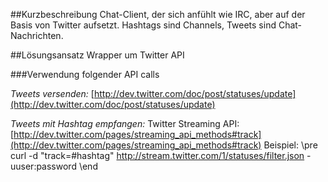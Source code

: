 ##Kurzbeschreibung
Chat-Client, der sich anfühlt wie IRC, aber auf der Basis von Twitter aufsetzt. Hashtags sind Channels, Tweets sind Chat-Nachrichten.


##Lösungsansatz
Wrapper um Twitter API


###Verwendung folgender API calls

*Tweets versenden:*
[http://dev.twitter.com/doc/post/statuses/update](http://dev.twitter.com/doc/post/statuses/update)


*Tweets mit Hashtag empfangen:*
Twitter Streaming API: [http://dev.twitter.com/pages/streaming_api_methods#track](http://dev.twitter.com/pages/streaming_api_methods#track)
Beispiel:
\pre
curl -d "track=#hashtag" http://stream.twitter.com/1/statuses/filter.json -uuser:password
\end
